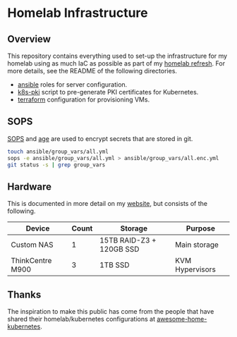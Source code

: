 # Homelab Infrastructure

## Overview

This repository contains everything used to set-up the infrastructure for my homelab using as much IaC as possible as part of my [homelab refresh](https://alexgardner.id.au/blog/home-lab-refresh/). For more details, see the README of the following directories.

- [ansible](ansible) roles for server configuration.
- [k8s-pki](k8s-pki) script to pre-generate PKI certificates for Kubernetes.
- [terraform](terraform) configuration for provisioning VMs.

## SOPS

[SOPS](https://github.com/mozilla/sops) and [age](https://github.com/FiloSottile/age) are used to encrypt secrets that are stored in git.

```bash
touch ansible/group_vars/all.yml
sops -e ansible/group_vars/all.yml > ansible/group_vars/all.enc.yml
git status -s | grep group_vars
````

## Hardware
This is documented in more detail on my [website](https://alexgardner.id.au/homelab/), but consists of the following.

| Device           | Count | Storage                  | Purpose         |
|------------------|-------|--------------------------|-----------------|
| Custom NAS       | 1     | 15TB RAID-Z3 + 120GB SSD | Main storage    |
| ThinkCentre M900 | 3     | 1TB SSD                  | KVM Hypervisors |

## Thanks

The inspiration to make this public has come from the people that have shared their homelab/kubernetes configurations at [awesome-home-kubernetes](https://github.com/k8s-at-home/awesome-home-kubernetes).

